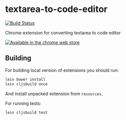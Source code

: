 # textarea-to-code-editor

[![Build Status](https://travis-ci.org/nvbn/textarea-to-code-editor.svg)](https://travis-ci.org/nvbn/textarea-to-code-editor)

Chrome extension for converting textarea to code editor

[![Available in the chrome web store](https://developer.chrome.com/webstore/images/ChromeWebStore_Badge_v2_206x58.png)](https://chrome.google.com/webstore/detail/kcapdaijpdnhajjgdimlhoaaaiplkobj)

## Building

For building local version of extensions you should run:

```bash
lein bower install
lein cljsbuild once
```

And install unpacked extension from `resources`.

For running tests:

```bash
lein cljsbuild test
```
